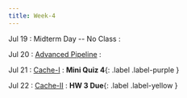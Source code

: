 ```yaml
---
title: Week-4
---
```



Jul 19
: Midterm Day -- No Class
  : 

Jul 20 
: [Advanced Pipeline](#)
  : 

Jul 21
: [Cache-I](#)
  : **Mini Quiz 4**{: .label .label-purple }


Jul 22
: [Cache-II](#)
  : [](#)**HW 3 Due**{: .label .label-yellow }

